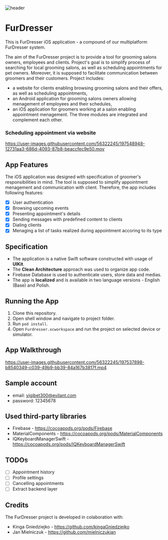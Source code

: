 <img alt="header" src="https://user-images.githubusercontent.com/56322245/197549510-a9850dbe-fd6e-466b-be21-44fbd1ccb852.png">

# FurDresser

This is FurDresser iOS application - a compound of our multiplatform FurDresser system. 

The aim of the FurDresser project is to provide a tool for grooming salons owners, employees and clients. Project's goal is to simplify process of searching for local grooming salons, as well as scheduling appointments for pet owners. Moreover, it is supposed to facilitate communication between groomers and their customers. Project includes:
- a website for clients enabling browsing grooming salons and their offers, as well as scheduling appointments,
- an Android application for grooming salons owners allowing menagement of employees and their schedules,
- an iOS application for groomers working at a salon enabling appointment menagement.
The three modules are integrated and complement each other.

### Scheduling appointment via website

https://user-images.githubusercontent.com/56322245/197548948-12731aa3-686d-4093-87b8-beaccfec9e50.mov

## App Features

The iOS application was designed with specification of groomer's responsibilities in mind. The tool is supposed to simplify appointment menagement and communication with client. Therefore, the app includes following features:

- [x] User authentication
- [x] Browsing upcoming events
- [x] Presenting appointment's details
- [x] Sending messages with predefined content to clients
- [x] Dialing clients
- [x] Menaging a list of tasks realized during appointment accoring to its type 

## Specification

- The application is a native Swift software constructed with usage of **UIKit**.
- The **Clean Architecture** approach was used to organize app code.
- Firebase Database is used to authenticate users, store data and medias.
- The app is **localized** and is available in two language versions - English (Base) and Polish.

## Running the App

1. Clone this repository.
1. Open shell window and navigate to project folder.
1. Run `pod install`.
1. Open `Furdresser.xcworkspace` and run the project on selected device or simulator.

## App Walkthrough

https://user-images.githubusercontent.com/56322245/197537898-b8540349-c039-49b9-bb39-84a167b3817f.mp4

## Sample account

- email: yigibet300@evilant.com
- password: 12345678

## Used third-party libraries
- Firebase - https://cocoapods.org/pods/Firebase
- MaterialComponents - https://cocoapods.org/pods/MaterialComponents
- IQKeyboardManagerSwift - https://cocoapods.org/pods/IQKeyboardManagerSwift

## TODOs
- [ ] Appointment history
- [ ] Profile settings
- [ ] Cancelling appointments
- [ ] Extract backend layer

## Credits
The FurDresser project is developed in colaboration with:
- Kinga Gniedziejko - https://github.com/kingaGniedziejko
- Jan Mielniczuk - https://github.com/mielniczukjan
